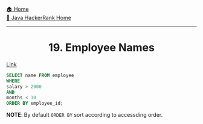 [🏠 Home](../../../../README.md) <br/>
[🍵 Java HackerRank Home](../Java-HackerRank.md)

<hr/>

<h1 style="text-align: center">19. Employee Names</h1>

[Link](https://www.hackerrank.com/challenges/name-of-employees/problem)

```sql
SELECT name FROM employee 
WHERE
salary > 2000
AND
months < 10
ORDER BY employee_id;
```

**NOTE**: By default `ORDER BY` sort according to accessding order.